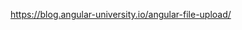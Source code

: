 https://blog.angular-university.io/angular-file-upload/
[](https://academind.com/tutorials/angular-image-upload-made-easy)